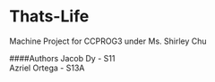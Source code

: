 # Thats-Life
Machine Project for CCPROG3 under Ms. Shirley Chu <Br />

####Authors
 Jacob Dy - S11  
 Azriel Ortega - S13A
 